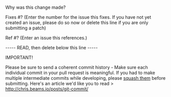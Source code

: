 Why was this change made?

Fixes #? (Enter the number for the issue this fixes. If you have not yet created an issue, please do so now or delete this line if you are only submitting a patch)

Ref #? (Enter an issue this references.)

----- READ, then delete below this line -----

IMPORTANT!

Please be sure to send a coherent commit history - Make sure each individual commit in your pull request is meaningful. If you had to make multiple intermediate commits while developing, please [squash them](http://www.git-scm.com/book/en/v2/Git-Tools-Rewriting-History#Changing-Multiple-Commit-Messages) before submitting. Here's an article we'd like you to read > http://chris.beams.io/posts/git-commit/

